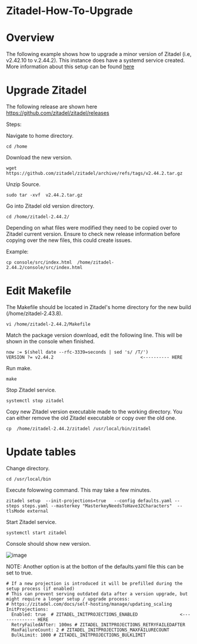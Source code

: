 # Zitadel-How-To-Upgrade

# Overview


The following example shows how to upgrade a minor version of Zitadel (i.e, v2.42.10 to v.2.44.2). 
This instance does have a systemd service created. More information about this setup can be found [here](https://github.com/HungryHowies/How-To-Build-Zitadel-from-Source) 

# Upgrade Zitadel

The following release are shown here https://github.com/zitadel/zitadel/releases 

Steps: 

Navigate to home directory.

``` 
cd /home
```

Download the new version.

```
wget https://github.com/zitadel/zitadel/archive/refs/tags/v2.44.2.tar.gz
```

Unzip Source.

```
sudo tar -xvf  v2.44.2.tar.gz
```

Go into Zitadel old version directory.

```
cd /home/zitadel-2.44.2/
```

Depending on what files were modified they need to be copied over to Zitadel current version. Ensure to check new release information before copying over the new files, this could create issues.

Example:

```
cp console/src/index.html  /home/zitadel-2.44.2/console/src/index.html 
```

# Edit Makefile

The Makefile should be located in Zitadel's home directory for the new build (/home/zitadel-2.43.8).

```
vi /home/zitadel-2.44.2/Makefile
```

Match the package version download, edit the following line. This will be shown in the console when finished.

```
now := $(shell date --rfc-3339=seconds | sed 's/ /T/')
VERSION ?= v2.44.2                                 <---------- HERE
```

Run make.

```
make
```

Stop Zitadel service.
```
systemctl stop zitadel

```

Copy new Zitadel version executable made to the working directory. You can either remove the old Zitadel executable or copy over the old one.

```
cp  /home/zitadel-2.44.2/zitadel /usr/local/bin/zitadel
```

# Update tables

Change directory.

```
cd /usr/local/bin
```

Execute folowwing command. This may take a few minutes.

```
zitadel setup  --init-projections=true   --config defaults.yaml --steps steps.yaml --masterkey "MasterkeyNeedsToHave32Characters"  --tlsMode external
```


Start Zitadel service. 

```
systemctl start zitadel
```

Console should show new version.

 ![image](https://github.com/HungryHowies/Zitadel-How-To-Upgrade/assets/22652276/ee93a4f3-7783-4b69-aab0-88d083f07daa)


NOTE: Another option is at the botton of the  defaults.yaml file this can be set  to true.

```
# If a new projection is introduced it will be prefilled during the setup process (if enabled)
# This can prevent serving outdated data after a version upgrade, but might require a longer setup / upgrade process:
# https://zitadel.com/docs/self-hosting/manage/updating_scaling
InitProjections:
  Enabled: true  # ZITADEL_INITPROJECTIONS_ENABLED                <-------------- HERE
  RetryFailedAfter: 100ms # ZITADEL_INITPROJECTIONS_RETRYFAILEDAFTER
  MaxFailureCount: 2 # ZITADEL_INITPROJECTIONS_MAXFAILURECOUNT
  BulkLimit: 1000 # ZITADEL_INITPROJECTIONS_BULKLIMIT
```
